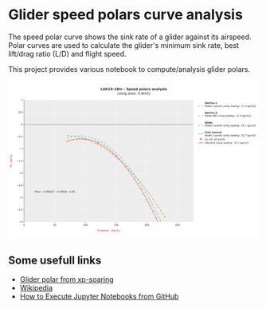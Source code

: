 # Glider speed polars curve analysis

The speed polar curve shows the sink rate of a glider against its airspeed. Polar curves are used to calculate the glider's minimum sink rate, best lift/drag ratio (L/D) and flight speed.

This project provides various notebook to compute/analysis glider polars.

![glider flight polar ][def]

## Some usefull links

* [Glider polar from xp-soaring](https://xp-soaring.github.io/dev/polars/polar.html)
* [Wikipedia](https://en.wikipedia.org/wiki/Drag_curve)
* [How to Execute Jupyter Notebooks from GitHub](https://soshnikov.com/education/how-to-execute-notebooks-from-github/)

[def]: ./polars-analysis.png
